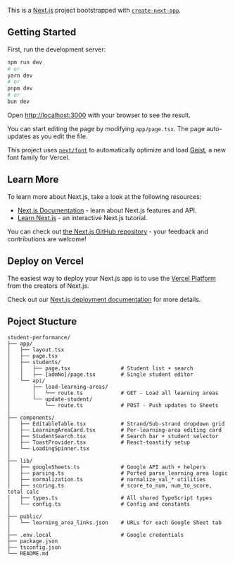 This is a [Next.js](https://nextjs.org) project bootstrapped with [`create-next-app`](https://nextjs.org/docs/app/api-reference/cli/create-next-app).

## Getting Started

First, run the development server:

```bash
npm run dev
# or
yarn dev
# or
pnpm dev
# or
bun dev
```

Open [http://localhost:3000](http://localhost:3000) with your browser to see the result.

You can start editing the page by modifying `app/page.tsx`. The page auto-updates as you edit the file.

This project uses [`next/font`](https://nextjs.org/docs/app/building-your-application/optimizing/fonts) to automatically optimize and load [Geist](https://vercel.com/font), a new font family for Vercel.

## Learn More

To learn more about Next.js, take a look at the following resources:

- [Next.js Documentation](https://nextjs.org/docs) - learn about Next.js features and API.
- [Learn Next.js](https://nextjs.org/learn) - an interactive Next.js tutorial.

You can check out [the Next.js GitHub repository](https://github.com/vercel/next.js) - your feedback and contributions are welcome!

## Deploy on Vercel

The easiest way to deploy your Next.js app is to use the [Vercel Platform](https://vercel.com/new?utm_medium=default-template&filter=next.js&utm_source=create-next-app&utm_campaign=create-next-app-readme) from the creators of Next.js.

Check out our [Next.js deployment documentation](https://nextjs.org/docs/app/building-your-application/deploying) for more details.

## Poject Stucture
```
student-performance/
├── app/
│   ├── layout.tsx
│   ├── page.tsx
│   ├── students/
│   │   ├── page.tsx                # Student list + search
│   │   ├── [admNo]/page.tsx        # Single student editor
│   └── api/
│       ├── load-learning-areas/
│       │   └── route.ts            # GET - Load all learning areas
│       └── update-student/
│           └── route.ts            # POST - Push updates to Sheets
│
├── components/
│   ├── EditableTable.tsx           # Strand/Sub-strand dropdown grid
│   ├── LearningAreaCard.tsx        # Per-learning-area editing card
│   ├── StudentSearch.tsx           # Search bar + student selector
│   ├── ToastProvider.tsx           # React-toastify setup
│   └── LoadingSpinner.tsx
│
├── lib/
│   ├── googleSheets.ts             # Google API auth + helpers
│   ├── parsing.ts                  # Ported parse_learning_area logic
│   ├── normalization.ts            # normalize_val_* utilities
│   ├── scoring.ts                  # score_to_num, num_to_score, total calc
│   ├── types.ts                    # All shared TypeScript types
│   └── config.ts                   # Config and constants
│
├── public/
│   └── learning_area_links.json    # URLs for each Google Sheet tab
│
├── .env.local                      # Google credentials
├── package.json
├── tsconfig.json
└── README.md
```